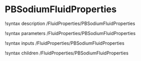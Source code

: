 # PBSodiumFluidProperties

!syntax description /FluidProperties/PBSodiumFluidProperties

!syntax parameters /FluidProperties/PBSodiumFluidProperties

!syntax inputs /FluidProperties/PBSodiumFluidProperties

!syntax children /FluidProperties/PBSodiumFluidProperties
